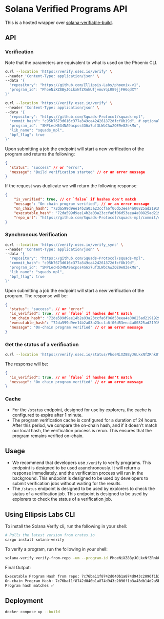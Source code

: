 # Solana Verified Programs API

This is a hosted wrapper over [solana-verifiable-build](https://github.com/Ellipsis-Labs/solana-verifiable-build/).

## API

### Verification

Note that the parameters are equivalent to what is used on the Phoenix CLI.

```bash
curl --location 'https://verify.osec.io/verify' \
--header 'Content-Type: application/json' \
--data '{
  "repository": "https://github.com/Ellipsis-Labs/phoenix-v1",
  "program_id": "PhoeNiXZ8ByJGLkxNfZRnkUfjvmuYqLR89jjFHGqdXY"
}'
```

```bash
curl --location 'https://verify.osec.io/verify' \
--header 'Content-Type: application/json' \
--data '{
  "repository": "https://github.com/Squads-Protocol/squads-mpl",
  "commit_hash": "c95b7673d616c377a349ca424261872dfcf8b19d", # optional
  "program_id": "SMPLecH534NA9acpos4G6x7uf3LWbCAwZQE9e8ZekMu",
  "lib_name": "squads_mpl",
  "bpf_flag": true
}'
```

Upon submitting a job the endpoint will start a new verification of the program and returns the following:

```json
{
  "status": "success" // or "error",
  "message": "Build verification started" // or an error message
}
```

If the request was duplicate we will return the following response:

```json
{
    "is_verified": true, // or `false` if hashes don't match
    "message": "On chain program verified", // or an error message
    "on_chain_hash": "72da599d9ee14b2a03a23ccfa6f06d53eea4a00825ad2191929cbd78fb69205c", // only returned on success
    "executable_hash": "72da599d9ee14b2a03a23ccfa6f06d53eea4a00825ad2191929cbd78fb69205c", // only returned on success
    "repo_url": "https://github.com/Squads-Protocol/squads-mpl/commit/c95b7673d616c377a349ca424261872dfcf8b19d" // only returned on success
}
```

### Synchronous Verification

```bash
curl --location 'https://verify.osec.io/verify_sync' \
--header 'Content-Type: application/json' \
--data '{
  "repository": "https://github.com/Squads-Protocol/squads-mpl",
  "commit_hash": "c95b7673d616c377a349ca424261872dfcf8b19d",
  "program_id": "SMPLecH534NA9acpos4G6x7uf3LWbCAwZQE9e8ZekMu",
  "lib_name": "squads_mpl",
  "bpf_flag": true
}'
```

Upon submitting a job the endpoint will start a new verification of the program. The response will be:

```json
{
  "status": "success", // or "error"
  "is_verified": true, // or `false` if hashes don't match
  "on_chain_hash": "72da599d9ee14b2a03a23ccfa6f06d53eea4a00825ad2191929cbd78fb69205c", // only returned on success
  "executable_hash": "72da599d9ee14b2a03a23ccfa6f06d53eea4a00825ad2191929cbd78fb69205c", // only returned on success
  "message": "On-chain program verified" // or an error message
}
```

### Get the status of a verification

```bash
curl --location 'https://verify.osec.io/status/PhoeNiXZ8ByJGLkxNfZRnkUfjvmuYqLR89jjFHGqdXY'
```

The response will be:

```json
{
  "is_verified": true, // or `false` if hashes don't match
  "message": "On chain program verified" // or an error message
}
```

### Cache

- For the `/status` endpoint, designed for use by explorers, the cache is configured to expire after 1 minute.
- The program verification cache is configured for a duration of 24 hours. After this period, we compare the on-chain hash, and if it doesn't match our local hash, the verification process is rerun. This ensures that the program remains verified on-chain.

## Usage

- We recommend that developers use `/verify` to verify programs. This endpoint is designed to be used asynchronously. It will return a response immediately, and the verification process will run in the background. This endpoint is designed to be used by developers to submit verification jobs without waiting for the results.
- The `/status` endpoint is designed to be used by explorers to check the status of a verification job. This endpoint is designed to be used by explorers to check the status of a verification job.

## Using Ellipsis Labs CLI

To install the Solana Verify cli, run the following in your shell:

```bash
# Pulls the latest version from crates.io
cargo install solana-verify
```

To verify a program, run the following in your shell:

```bash
solana-verify verify-from-repo -um --program-id PhoeNiXZ8ByJGLkxNfZRnkUfjvmuYqLR89jjFHGqdXY https://github.com/Ellipsis-Labs/phoenix-v1
```

Final Output:

```bash
Executable Program Hash from repo: 7c76ba11f8742d040b1a874d943c2096f1b3a48db14d2a5b411fd5dad5d1bc2d
On-chain Program Hash: 7c76ba11f8742d040b1a874d943c2096f1b3a48db14d2a5b411fd5dad5d1bc2d
Program hash matches ✅
```

## Deployment

```bash
docker compose up --build
```
